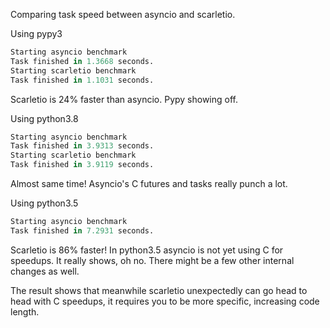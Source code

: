 Comparing task speed between asyncio and scarletio.

Using pypy3
```py
Starting asyncio benchmark
Task finished in 1.3668 seconds.
Starting scarletio benchmark
Task finished in 1.1031 seconds.
```
Scarletio is 24% faster than asyncio. Pypy showing off.


Using python3.8
```py
Starting asyncio benchmark
Task finished in 3.9313 seconds.
Starting scarletio benchmark
Task finished in 3.9119 seconds.
```
Almost same time! Asyncio's C futures and tasks really punch a lot.


Using python3.5
```py
Starting asyncio benchmark
Task finished in 7.2931 seconds.
```
Scarletio is 86% faster! In python3.5 asyncio is not yet using C for speedups. It really shows, oh no. There might be
a few other internal changes as well.


The result shows that meanwhile scarletio unexpectedly can go head to head with C speedups, it requires you to be more
specific, increasing code length.

